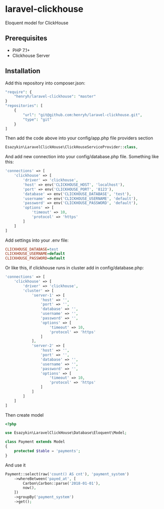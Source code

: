 # laravel-clickhouse

Eloquent model for ClickHouse

## Prerequisites
- PHP 7.1+
- Clickhouse Server

## Installation

Add this repository into composer.json:

```php
"require": {
    "henryh/laravel-clickhouse": "master"
}
"repositories": [
    {
        "url": "git@github.com:henryh/laravel-clickhouse.git",
        "type": "git"
    }
]
```

Then add the code above into your config/app.php file providers section
```php
Esazykin\LaravelClickHouse\ClickHouseServiceProvider::class,
```

And add new connection into your config/database.php file. Something like this:
```php
'connections' => [
    'clickhouse' => [
        'driver' => 'clickhouse',
        'host' => env('CLICKHOUSE_HOST', 'localhost'),
        'port' => env('CLICKHOUSE_PORT', '8123'),
        'database' => env('CLICKHOUSE_DATABASE', 'test'),
        'username' => env('CLICKHOUSE_USERNAME', 'default'),
        'password' => env('CLICKHOUSE_PASSWORD', 'default'),
        'options' => [
            'timeout' => 10,
            'protocol' => 'https'
        ]
    ]
]
```

Add settings into your .env file:
```ini
CLICKHOUSE_DATABASE=test
CLICKHOUSE_USERNAME=default
CLICKHOUSE_PASSWORD=default
```

Or like this, if clickhouse runs in cluster add in config/database.php:
```php
'connections' => [
    'clickhouse' => [
        'driver' => 'clickhouse',
        'cluster' => [
            'server-1' => [
                'host' => '',
                'port' => '',
                'database' => '',
                'username' => '',
                'password' => '',
                'options' => [
                    'timeout' => 10,
                    'protocol' => 'https'
                ]
            ],
            'server-2' => [
                'host' => '',
                'port' => '',
                'database' => '',
                'username' => '',
                'password' => '',
                'options' => [
                    'timeout' => 10,
                    'protocol' => 'https'
                ]
            ]
        ]
    ]
]
```

Then create model
```php
<?php

use Esazykin\LaravelClickHouse\Database\Eloquent\Model;

class Payment extends Model
{
    protected $table = 'payments';
}
```

And use it
```php
Payment::select(raw('count() AS cnt'), 'payment_system')
    ->whereBetween('payed_at', [
        Carbon\Carbon::parse('2018-01-01'),
        now(),
    ])
    ->groupBy('payment_system')
    ->get();

```
